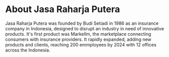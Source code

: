 # About Jasa Raharja Putera

Jasa Raharja Putera was founded by Budi Setiadi in 1986 as an insurance company in Indonesia, designed to disrupt an industry in need of innovative products. It's first product was Markellm, the marketplace connecting consumers with insurance providers.
It rapidly expanded, adding new products and clients, reaching 200 emmployees by 2024 with 12 offices across the Indonesia.
